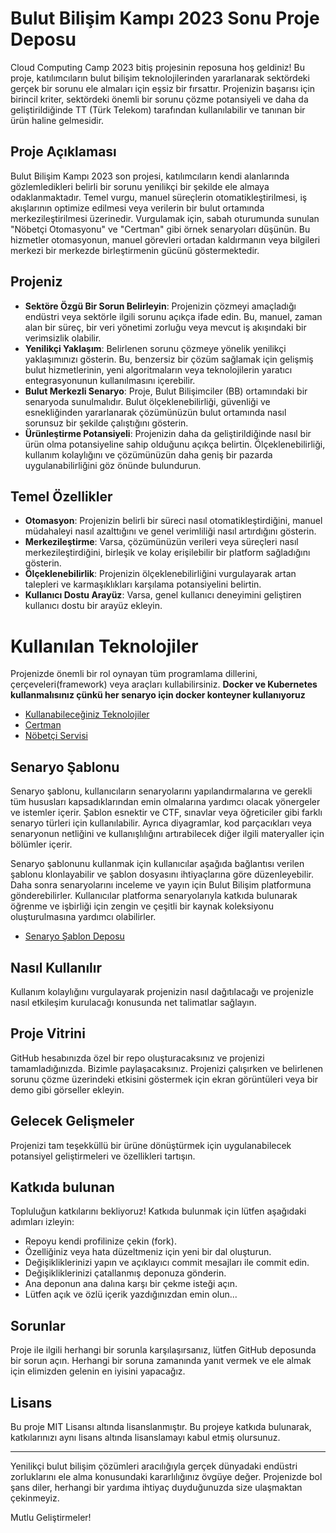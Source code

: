 # Bulut Bilişim Kampı 2023 Sonu Proje Deposu

Cloud Computing Camp 2023 bitiş projesinin reposuna hoş geldiniz! Bu proje, katılımcıların bulut bilişim teknolojilerinden yararlanarak sektördeki gerçek bir sorunu ele almaları için eşsiz bir fırsattır. Projenizin başarısı için birincil kriter, sektördeki önemli bir sorunu çözme potansiyeli ve daha da geliştirildiğinde TT (Türk Telekom) tarafından kullanılabilir ve tanınan bir ürün haline gelmesidir.

## Proje Açıklaması

Bulut Bilişim Kampı 2023 son projesi, katılımcıların kendi alanlarında gözlemledikleri belirli bir sorunu yenilikçi bir şekilde ele almaya odaklanmaktadır. Temel vurgu, manuel süreçlerin otomatikleştirilmesi, iş akışlarının optimize edilmesi veya verilerin bir bulut ortamında merkezileştirilmesi üzerinedir. Vurgulamak için, sabah oturumunda sunulan "Nöbetçi Otomasyonu" ve "Certman" gibi örnek senaryoları düşünün. Bu hizmetler otomasyonun, manuel görevleri ortadan kaldırmanın veya bilgileri merkezi bir merkezde birleştirmenin gücünü göstermektedir.

## Projeniz

- **Sektöre Özgü Bir Sorun Belirleyin**: Projenizin çözmeyi amaçladığı endüstri veya sektörle ilgili sorunu açıkça ifade edin. Bu, manuel, zaman alan bir süreç, bir veri yönetimi zorluğu veya mevcut iş akışındaki bir verimsizlik olabilir.
- **Yenilikçi Yaklaşım**: Belirlenen sorunu çözmeye yönelik yenilikçi yaklaşımınızı gösterin. Bu, benzersiz bir çözüm sağlamak için gelişmiş bulut hizmetlerinin, yeni algoritmaların veya teknolojilerin yaratıcı entegrasyonunun kullanılmasını içerebilir.
- **Bulut Merkezli Senaryo**: Proje, Bulut Bilişimciler (BB) ortamındaki bir senaryoda sunulmalıdır. Bulut ölçeklenebilirliği, güvenliği ve esnekliğinden yararlanarak çözümünüzün bulut ortamında nasıl sorunsuz bir şekilde çalıştığını gösterin.
- **Ürünleştirme Potansiyeli**: Projenizin daha da geliştirildiğinde nasıl bir ürün olma potansiyeline sahip olduğunu açıkça belirtin. Ölçeklenebilirliği, kullanım kolaylığını ve çözümünüzün daha geniş bir pazarda uygulanabilirliğini göz önünde bulundurun.

## Temel Özellikler

- **Otomasyon**: Projenizin belirli bir süreci nasıl otomatikleştirdiğini, manuel müdahaleyi nasıl azalttığını ve genel verimliliği nasıl artırdığını gösterin.
- **Merkezileştirme**: Varsa, çözümünüzün verileri veya süreçleri nasıl merkezileştirdiğini, birleşik ve kolay erişilebilir bir platform sağladığını gösterin.
- **Ölçeklenebilirlik**: Projenizin ölçeklenebilirliğini vurgulayarak artan talepleri ve karmaşıklıkları karşılama potansiyelini belirtin.
- **Kullanıcı Dostu Arayüz**: Varsa, genel kullanıcı deneyimini geliştiren kullanıcı dostu bir arayüz ekleyin.

# Kullanılan Teknolojiler

Projenizde önemli bir rol oynayan tüm programlama dillerini, çerçeveleri(framework) veya araçları kullabilirsiniz. **Docker ve Kubernetes kullanmalısınız çünkü her senaryo için docker konteyner kullanıyoruz**

- [Kullanabileceğiniz Teknolojiler](https://landscape.cncf.io/)
- [Certman](https://github.com/Bulut-Bilisimciler/certman)
- [Nöbetçi Servisi](https://github.com/YunusEmreAlps/go-shift-service)

## Senaryo Şablonu

Senaryo şablonu, kullanıcıların senaryolarını yapılandırmalarına ve gerekli tüm hususları kapsadıklarından emin olmalarına yardımcı olacak yönergeler ve istemler içerir. Şablon esnektir ve CTF, sınavlar veya öğreticiler gibi farklı senaryo türleri için kullanılabilir. Ayrıca diyagramlar, kod parçacıkları veya senaryonun netliğini ve kullanışlılığını artırabilecek diğer ilgili materyaller için bölümler içerir.

Senaryo şablonunu kullanmak için kullanıcılar aşağıda bağlantısı verilen şablonu klonlayabilir ve şablon dosyasını ihtiyaçlarına göre düzenleyebilir. Daha sonra senaryolarını inceleme ve yayın için Bulut Bilişim platformuna gönderebilirler. Kullanıcılar platforma senaryolarıyla katkıda bulunarak öğrenme ve işbirliği için zengin ve çeşitli bir kaynak koleksiyonu oluşturulmasına yardımcı olabilirler.

- [Senaryo Şablon Deposu](https://github.com/Bulut-Bilisimciler/template)

## Nasıl Kullanılır

Kullanım kolaylığını vurgulayarak projenizin nasıl dağıtılacağı ve projenizle nasıl etkileşim kurulacağı konusunda net talimatlar sağlayın.

## Proje Vitrini

GitHub hesabınızda özel bir repo oluşturacaksınız ve projenizi tamamladığınızda. Bizimle paylaşacaksınız. Projenizi çalışırken ve belirlenen sorunu çözme üzerindeki etkisini göstermek için ekran görüntüleri veya bir demo gibi görseller ekleyin.

## Gelecek Gelişmeler

Projenizi tam teşekküllü bir ürüne dönüştürmek için uygulanabilecek potansiyel geliştirmeleri ve özellikleri tartışın.

## Katkıda bulunan

Topluluğun katkılarını bekliyoruz! Katkıda bulunmak için lütfen aşağıdaki adımları izleyin:

- Repoyu kendi profilinize çekin (fork).
- Özelliğiniz veya hata düzeltmeniz için yeni bir dal oluşturun.
- Değişikliklerinizi yapın ve açıklayıcı commit mesajları ile commit edin.
- Değişikliklerinizi çatallanmış deponuza gönderin.
- Ana deponun ana dalına karşı bir çekme isteği açın.
- Lütfen açık ve özlü içerik yazdığınızdan emin olun...

## Sorunlar

Proje ile ilgili herhangi bir sorunla karşılaşırsanız, lütfen GitHub deposunda bir sorun açın. Herhangi bir soruna zamanında yanıt vermek ve ele almak için elimizden gelenin en iyisini yapacağız.

## Lisans

Bu proje MIT Lisansı altında lisanslanmıştır. Bu projeye katkıda bulunarak, katkılarınızı aynı lisans altında lisanslamayı kabul etmiş olursunuz.

---

Yenilikçi bulut bilişim çözümleri aracılığıyla gerçek dünyadaki endüstri zorluklarını ele alma konusundaki kararlılığınız övgüye değer. Projenizde bol şans diler, herhangi bir yardıma ihtiyaç duyduğunuzda size ulaşmaktan çekinmeyiz.

Mutlu Geliştirmeler!

